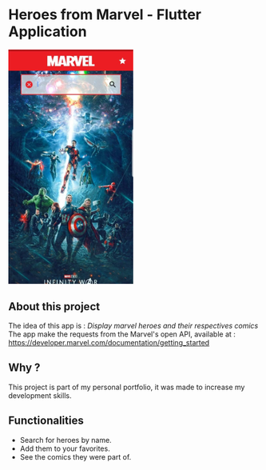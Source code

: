 # Heroes from Marvel - Flutter Application

<img src='lib/screenshots/inital.jpeg' heigth='300' width='250'>


## About this project

The idea of this app is : 
*Display marvel heroes and their respectives comics*
The app make the requests from the Marvel's open API, available at : https://developer.marvel.com/documentation/getting_started

## Why ?

This project is part of my personal portfolio, it was made to increase my development skills.

## Functionalities

- Search for heroes by name.
- Add them to your favorites.
- See the comics they were part of.